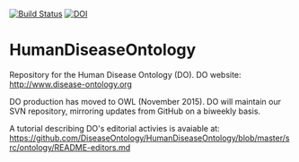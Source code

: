 [![Build Status](https://travis-ci.org/cmungall/HumanDiseaseOntology.svg?branch=master)](https://travis-ci.org/cmungall/HumanDiseaseOntology)
[![DOI](https://zenodo.org/badge/13996/cmungall/HumanDiseaseOntology.svg)](https://zenodo.org/badge/latestdoi/13996/cmungall/HumanDiseaseOntology)

# HumanDiseaseOntology
Repository for the Human Disease Ontology (DO).
DO website: http://www.disease-ontology.org

DO production has moved to OWL (November 2015).
DO will maintain our SVN repository, 
mirroring updates from GitHub on a biweekly basis. 

A tutorial describing DO's editorial activies is avaiable at: 
https://github.com/DiseaseOntology/HumanDiseaseOntology/blob/master/src/ontology/README-editors.md
